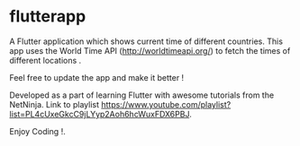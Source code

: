 # flutterapp

A Flutter application which shows current time of different countries. This app uses the World Time API (http://worldtimeapi.org/) to fetch the times of different locations .

Feel free to update the app and make it better !

Developed as a part of learning Flutter with awesome tutorials from the NetNinja. Link to playlist https://www.youtube.com/playlist?list=PL4cUxeGkcC9jLYyp2Aoh6hcWuxFDX6PBJ.

Enjoy Coding !.
